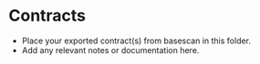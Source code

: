 # Contracts

- Place your exported contract(s) from basescan in this folder.
- Add any relevant notes or documentation here. 